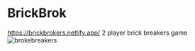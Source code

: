 # BrickBrok
https://brickbrokers.netlify.app/
2 player brick breakers game
![brokebreakers](https://user-images.githubusercontent.com/67800009/161165807-959ff848-5156-4c52-81ab-2e047954494b.gif)
